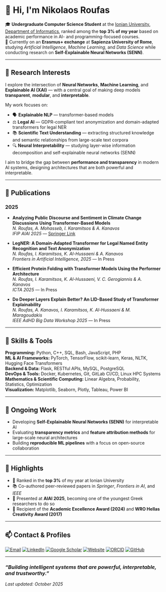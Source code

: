 # 👋 Hi, I'm Nikolaos Roufas

🎓 **Undergraduate Computer Science Student** at the [Ionian University, Department of Informatics](https://di.ionio.gr), ranked among the **top 3% of my year** based on academic performance in AI- and programming-focused courses.  
📍 Currently on an **Erasmus+ exchange** at **Sapienza University of Rome**, studying *Artificial Intelligence*, *Machine Learning*, and *Data Science* while conducting research on **Self-Explainable Neural Networks (SENN)**.

---

## 🧠 Research Interests

I explore the intersection of **Neural Networks**, **Machine Learning**, and **Explainable AI (XAI)** — with a central goal of making deep models **transparent**, **modular**, and **interpretable**.

My work focuses on:
- 🗣️ **Explainable NLP** — transformer-based models
- ⚖️ **Legal AI** — GDPR-compliant text anonymization and domain-adapted transformers for legal NER  
- 📚 **Scientific Text Understanding** — extracting structured knowledge and semantic relationships from large-scale text corpora  
- 🔍 **Neural Interpretability** — studying layer-wise information decomposition and self-explainable neural networks (SENN)

I aim to bridge the gap between **performance and transparency** in modern AI systems, designing architectures that are both powerful and interpretable.

---

## 📄 Publications

### 2025
- **Analyzing Public Discourse and Sentiment in Climate Change Discussions Using Transformer-Based Models**  
  *N. Roufas, A. Mohasseb, I. Karamitsos & A. Kanavos*  
  _IFIP AIAI 2025_ — [Springer Link](https://link.springer.com/chapter/10.1007/978-3-031-97313-0_4)

- **LegNER: A Domain-Adapted Transformer for Legal Named Entity Recognition and Text Anonymization**  
  *N. Roufas, I. Karamitsos, K. Al-Hussaeni & A. Kanavos*  
  _Frontiers in Artificial Intelligence, 2025_ — In Press

- **Efficient Protein Folding with Transformer Models Using the Performer Architecture**  
  *N. Roufas, I. Karamitsos, K. Al-Hussaeni, V. C. Gerogiannis & A. Kanavos*  
  _ICTA 2025_ — In Press

- **Do Deeper Layers Explain Better? An LID-Based Study of Transformer Explainability**  
  *N. Roufas, A. Kanavos, I. Karamitsos, K. Al-Hussaeni & M. Maragoudakis*  
  _IEEE AdHD Big Data Workshop 2025_ — In Press

---

## 🧩 Skills & Tools

**Programming:** Python, C++, SQL, Bash, JavaScript, PHP  
**ML & AI Frameworks:** PyTorch, TensorFlow, scikit-learn, Keras, NLTK, Hugging Face Transformers  
**Backend & Data:** Flask, RESTful APIs, MySQL, PostgreSQL  
**DevOps & Tools:** Docker, Kubernetes, Git, GitLab CI/CD, Linux HPC Systems  
**Mathematics & Scientific Computing:** Linear Algebra, Probability, Statistics, Optimization  
**Visualization:** Matplotlib, Seaborn, Plotly, Tableau, Power BI

---

## 🚀 Ongoing Work

- Developing **Self-Explainable Neural Networks (SENN)** for interpretable AI  
- Evaluating **transparency metrics** and **feature attribution methods** for large-scale neural architectures  
- Building **reproducible ML pipelines** with a focus on open-source collaboration

---

## 🏅 Highlights

- 🧩 Ranked in the **top 3%** of my year at Ionian University  
- 📚 Co-authored peer-reviewed papers in *Springer*, *Frontiers in AI*, and *IEEE*  
- 🎤 Presented at **AIAI 2025**, becoming one of the youngest Greek researchers to do so  
- 🥇 Recipient of the **Academic Excellence Award (2024)** and **WRO Hellas Creativity Award (2017)**  

---

## 📫 Contact & Profiles

[![Email](https://img.shields.io/badge/Email-nikolaosroufas%40gmail.com-red?style=flat-square&logo=gmail)](mailto:nikolaosroufas@gmail.com)
[![LinkedIn](https://img.shields.io/badge/LinkedIn-nikolaosroufas-blue?style=flat-square&logo=linkedin)](https://linkedin.com/in/nikolaosroufas)
[![Google Scholar](https://img.shields.io/badge/Google%20Scholar-Nikolaos%20Roufas-4285F4?style=flat-square&logo=google-scholar&logoColor=white)](https://scholar.google.com/citations?user=7fCD268AAAAJ)
[![Website](https://img.shields.io/badge/Website-nikolaosroufas.me-0A0A0A?style=flat-square&logo=firefox)](https://nikolaosroufas.me)
[![ORCID](https://img.shields.io/badge/ORCID-0009--0005--6139--743X-brightgreen?style=flat-square&logo=orcid)](https://orcid.org/0009-0005-6139-743X)
[![GitHub](https://img.shields.io/badge/GitHub-NikolasRoufas-181717?style=flat-square&logo=github)](https://github.com/NikolasRoufas)

---

### _“Building intelligent systems that are powerful, interpretable, and trustworthy.”_

_Last updated: October 2025_
